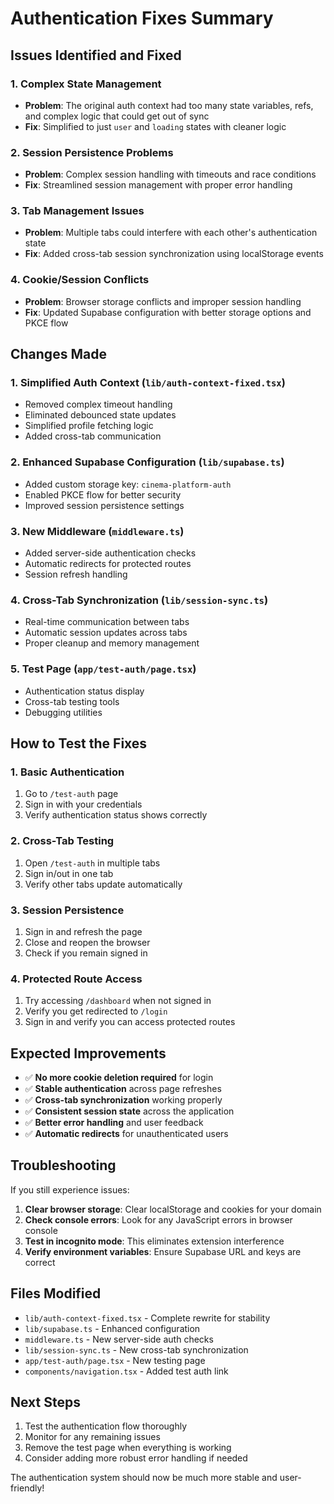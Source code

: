 # Authentication Fixes Summary

## Issues Identified and Fixed

### 1. **Complex State Management**
- **Problem**: The original auth context had too many state variables, refs, and complex logic that could get out of sync
- **Fix**: Simplified to just `user` and `loading` states with cleaner logic

### 2. **Session Persistence Problems**
- **Problem**: Complex session handling with timeouts and race conditions
- **Fix**: Streamlined session management with proper error handling

### 3. **Tab Management Issues**
- **Problem**: Multiple tabs could interfere with each other's authentication state
- **Fix**: Added cross-tab session synchronization using localStorage events

### 4. **Cookie/Session Conflicts**
- **Problem**: Browser storage conflicts and improper session handling
- **Fix**: Updated Supabase configuration with better storage options and PKCE flow

## Changes Made

### 1. **Simplified Auth Context** (`lib/auth-context-fixed.tsx`)
- Removed complex timeout handling
- Eliminated debounced state updates
- Simplified profile fetching logic
- Added cross-tab communication

### 2. **Enhanced Supabase Configuration** (`lib/supabase.ts`)
- Added custom storage key: `cinema-platform-auth`
- Enabled PKCE flow for better security
- Improved session persistence settings

### 3. **New Middleware** (`middleware.ts`)
- Added server-side authentication checks
- Automatic redirects for protected routes
- Session refresh handling

### 4. **Cross-Tab Synchronization** (`lib/session-sync.ts`)
- Real-time communication between tabs
- Automatic session updates across tabs
- Proper cleanup and memory management

### 5. **Test Page** (`app/test-auth/page.tsx`)
- Authentication status display
- Cross-tab testing tools
- Debugging utilities

## How to Test the Fixes

### 1. **Basic Authentication**
1. Go to `/test-auth` page
2. Sign in with your credentials
3. Verify authentication status shows correctly

### 2. **Cross-Tab Testing**
1. Open `/test-auth` in multiple tabs
2. Sign in/out in one tab
3. Verify other tabs update automatically

### 3. **Session Persistence**
1. Sign in and refresh the page
2. Close and reopen the browser
3. Check if you remain signed in

### 4. **Protected Route Access**
1. Try accessing `/dashboard` when not signed in
2. Verify you get redirected to `/login`
3. Sign in and verify you can access protected routes

## Expected Improvements

- ✅ **No more cookie deletion required** for login
- ✅ **Stable authentication** across page refreshes
- ✅ **Cross-tab synchronization** working properly
- ✅ **Consistent session state** across the application
- ✅ **Better error handling** and user feedback
- ✅ **Automatic redirects** for unauthenticated users

## Troubleshooting

If you still experience issues:

1. **Clear browser storage**: Clear localStorage and cookies for your domain
2. **Check console errors**: Look for any JavaScript errors in browser console
3. **Test in incognito mode**: This eliminates extension interference
4. **Verify environment variables**: Ensure Supabase URL and keys are correct

## Files Modified

- `lib/auth-context-fixed.tsx` - Complete rewrite for stability
- `lib/supabase.ts` - Enhanced configuration
- `middleware.ts` - New server-side auth checks
- `lib/session-sync.ts` - New cross-tab synchronization
- `app/test-auth/page.tsx` - New testing page
- `components/navigation.tsx` - Added test auth link

## Next Steps

1. Test the authentication flow thoroughly
2. Monitor for any remaining issues
3. Remove the test page when everything is working
4. Consider adding more robust error handling if needed

The authentication system should now be much more stable and user-friendly!
